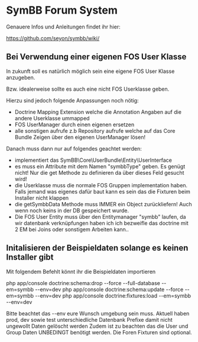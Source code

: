 SymBB Forum System
=============

Genauere Infos und Anleitungen findet ihr hier:

https://github.com/seyon/symbb/wiki/


Bei Verwendung einer eigenen FOS User Klasse
-------------

In zukunft soll es natürlich möglich sein eine eigene FOS User Klasse anzugeben.

Bzw. idealerweise sollte es auch eine nicht FOS Userklasse geben.

Hierzu sind jedoch folgende Anpassungen noch nötig:

- Doctrine Mapping Extension welche die Annotation Angaben auf die andere Userklasse ummapped
- FOS UserManager durch einen eigenen ersetzen
- alle sonstigen aufrufe z.b Repository aufrufe welche auf das Core Bundle Zeigen über den eigenen UserManager lösen!

Danach muss dann nur auf folgendes geachtet werden:

- implementiert das SymBB\Core\UserBundle\Entity\UserInterface
- es muss ein Attribute mit dem Namen "symbbType" geben. Es genügt nicht! Nur die get Methode zu definieren da über dieses Feld gesucht wird!
- die Userklasse muss die normale FOS Gruppen implementation haben. Falls jemand was eigenes dafür baut kann es sein das die Fixturen beim Installer nicht klappen
- die getSymbbData Methode muss IMMER ein Object zurückliefern! Auch wenn noch keins in der DB gespeichert wurde.
- Die FOS User Entity muss über den Entitymanager "symbb" laufen, da wir datenbank verknüpfungen haben ich ich bezweifle das doctrine mit 2 EM bei Joins oder sonstigem Arbeiten kann..

Initalisieren der Beispieldaten solange es keinen Installer gibt
-------------

Mit folgendem Befehlt könnt ihr die Beispieldaten importieren 

php app/console doctrine:schema:drop --force --full-database --em=symbb --env=dev
php app/console doctrine:schema:update --force --em=symbb --env=dev
php app/console doctrine:fixtures:load --em=symbb --env=dev

Bitte beachtet das --env eure Wunsch umgebung sein muss. Aktuell haben prod, dev sowie test unterschiedliche Datenbank Prefixe damit nicht ungewollt Daten gelöscht werden
Zudem ist zu beachten das die User und Group Daten UNBEDINGT benötigt werden. Die Foren Fixturen sind optional.